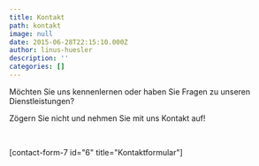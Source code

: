 ```yaml
---
title: Kontakt
path: kontakt
image: null
date: 2015-06-28T22:15:10.000Z
author: linus-huesler
description: ''
categories: []
---
```


Möchten Sie uns kennenlernen oder haben Sie Fragen zu unseren Dienstleistungen?

Zögern Sie nicht und nehmen Sie mit uns Kontakt auf!

&nbsp;

[contact-form-7 id="6" title="Kontaktformular"]